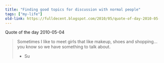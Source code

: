 ```yaml
---
title: "Finding good topics for discussion with normal people"
tags: ["my-life"]
old-link: https://fulldecent.blogspot.com/2010/05/quote-of-day-2010-05-04.html
---
```


Quote of the day 2010-05-04

> Sometimes I like to meet girls that like makeup, shoes and shopping... you know so we have something to talk about.
> 
> - Su
